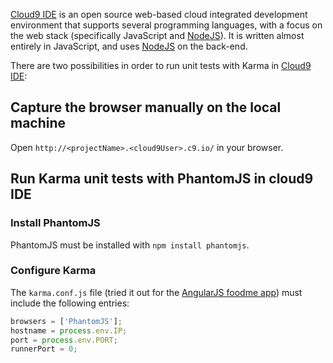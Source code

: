 [Cloud9 IDE] is an open source web-based cloud integrated development environment that supports several programming languages, with a focus on the web stack (specifically JavaScript and [NodeJS]). It is written almost entirely in JavaScript, and uses [NodeJS] on the back-end.


There are two possibilities in order to run unit tests with Karma in [Cloud9 IDE]:

## Capture the browser manually on the local machine

Open `http://<projectName>.<cloud9User>.c9.io/` in your browser.

## Run Karma unit tests with PhantomJS in cloud9 IDE

### Install PhantomJS
PhantomJS must be installed with `npm install phantomjs`.

### Configure Karma
The `karma.conf.js` file (tried it out for the [AngularJS foodme app]) must include the following entries:

```javascript
browsers = ['PhantomJS'];
hostname = process.env.IP;
port = process.env.PORT;
runnerPort = 0;
```

[Cloud9 IDE]: https://c9.io/
[AngularJS foodme app]: https://github.com/IgorMinar/foodme
[NodeJS]: http://nodejs.org/
